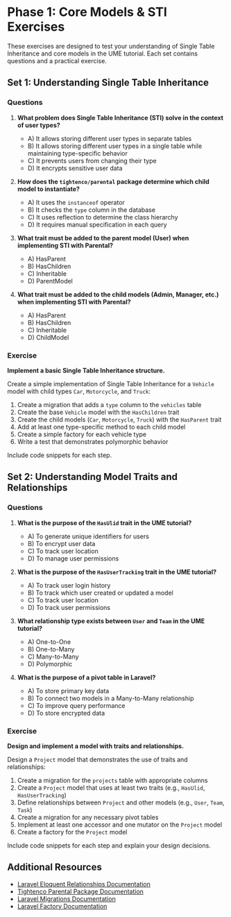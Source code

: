 # Phase 1: Core Models & STI Exercises

<link rel="stylesheet" href="../assets/css/styles.css">

These exercises are designed to test your understanding of Single Table Inheritance and core models in the UME tutorial. Each set contains questions and a practical exercise.

## Set 1: Understanding Single Table Inheritance

### Questions

1. **What problem does Single Table Inheritance (STI) solve in the context of user types?**
   - A) It allows storing different user types in separate tables
   - B) It allows storing different user types in a single table while maintaining type-specific behavior
   - C) It prevents users from changing their type
   - D) It encrypts sensitive user data

2. **How does the `tightenco/parental` package determine which child model to instantiate?**
   - A) It uses the `instanceof` operator
   - B) It checks the `type` column in the database
   - C) It uses reflection to determine the class hierarchy
   - D) It requires manual specification in each query

3. **What trait must be added to the parent model (User) when implementing STI with Parental?**
   - A) HasParent
   - B) HasChildren
   - C) Inheritable
   - D) ParentModel

4. **What trait must be added to the child models (Admin, Manager, etc.) when implementing STI with Parental?**
   - A) HasParent
   - B) HasChildren
   - C) Inheritable
   - D) ChildModel

### Exercise

**Implement a basic Single Table Inheritance structure.**

Create a simple implementation of Single Table Inheritance for a `Vehicle` model with child types `Car`, `Motorcycle`, and `Truck`:

1. Create a migration that adds a `type` column to the `vehicles` table
2. Create the base `Vehicle` model with the `HasChildren` trait
3. Create the child models (`Car`, `Motorcycle`, `Truck`) with the `HasParent` trait
4. Add at least one type-specific method to each child model
5. Create a simple factory for each vehicle type
6. Write a test that demonstrates polymorphic behavior

Include code snippets for each step.

## Set 2: Understanding Model Traits and Relationships

### Questions

1. **What is the purpose of the `HasUlid` trait in the UME tutorial?**
   - A) To generate unique identifiers for users
   - B) To encrypt user data
   - C) To track user location
   - D) To manage user permissions

2. **What is the purpose of the `HasUserTracking` trait in the UME tutorial?**
   - A) To track user login history
   - B) To track which user created or updated a model
   - C) To track user location
   - D) To track user permissions

3. **What relationship type exists between `User` and `Team` in the UME tutorial?**
   - A) One-to-One
   - B) One-to-Many
   - C) Many-to-Many
   - D) Polymorphic

4. **What is the purpose of a pivot table in Laravel?**
   - A) To store primary key data
   - B) To connect two models in a Many-to-Many relationship
   - C) To improve query performance
   - D) To store encrypted data

### Exercise

**Design and implement a model with traits and relationships.**

Design a `Project` model that demonstrates the use of traits and relationships:

1. Create a migration for the `projects` table with appropriate columns
2. Create a `Project` model that uses at least two traits (e.g., `HasUlid`, `HasUserTracking`)
3. Define relationships between `Project` and other models (e.g., `User`, `Team`, `Task`)
4. Create a migration for any necessary pivot tables
5. Implement at least one accessor and one mutator on the `Project` model
6. Create a factory for the `Project` model

Include code snippets for each step and explain your design decisions.

## Additional Resources

- [Laravel Eloquent Relationships Documentation](https://laravel.com/docs/10.x/eloquent-relationships)
- [Tightenco Parental Package Documentation](https://github.com/tighten/parental)
- [Laravel Migrations Documentation](https://laravel.com/docs/10.x/migrations)
- [Laravel Factory Documentation](https://laravel.com/docs/10.x/database-testing)

